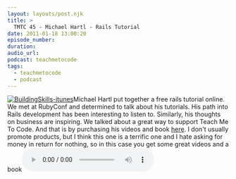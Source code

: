 ```yaml
---
layout: layouts/post.njk
title: >
  TMTC 45 - Michael Hartl - Rails Tutorial
date: 2011-01-18 13:00:20
episode_number:
duration:
audio_url:
podcast: teachmetocode
tags:
  - teachmetocode
  - podcast
---
```


[![](https://teachmetocode.com/podcast/files/2010/08/BuildingSkills-itunes.jpg 'BuildingSkills-itunes')](https://teachmetocode.com/podcast/files/2010/08/BuildingSkills-itunes.jpg)Michael Hartl put together a free rails tutorial online. We met at RubyConf and determined to talk about his tutorials. His path into Rails development has been interesting to listen to. Similarly, his thoughts on business are inspiring. We talked about a great way to support Teach Me To Code. And that is by purchasing his videos and book [here](https://zfer.us/LACK2). I don't usually promote products, but I think this one is a terrific one and I hate asking for money in return for nothing, so in this case you get some great videos and a book![Download this episode](https://traffic.libsyn.com/charlesmaxwood/TMTC45MichaelHartl.mp3)
